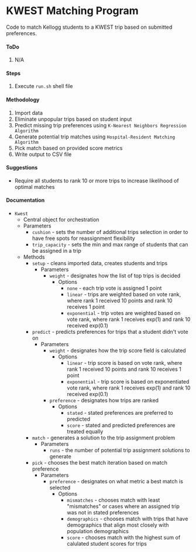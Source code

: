 # KWEST Matching Program
Code to match Kellogg students to a KWEST trip based on submitted preferences.

#### ToDo
1. N/A

#### Steps
1. Execute `run.sh` shell file

#### Methodology
1. Import data
1. Eliminate unpopular trips based on student input
1. Predict missing trip preferences using `K-Nearest Neighbors Regression Algorithm`
1. Generate potential trip matches using `Hospital-Resident Matching Algorithm`
1. Pick match based on provided score metrics
1. Write output to CSV file

#### Suggestions
- Require all students to rank 10 or more trips to increase likelihood of optimal matches

#### Documentation
- `Kwest`
    - Central object for orchestration
    - Parameters
        - `cushion` - sets the number of additional trips selection in order to have free spots for reassignment flexibility
        - `trip_capacity` - sets the min and max range of students that can be assigned in a trip
    - Methods
        - `setup` - cleans imported data, creates students and trips
            - Parameters
                - `weight` - designates how the list of top trips is decided
                    - Options
                        - `none` - each trip vote is assigned 1 point
                        - `linear` - trips are weighted based on vote rank, where rank 1 received 10 points and rank 10 receives 1 point
                        - `exponential` - trip votes are weighted based on vote rank, where rank 1 receives exp(1) and rank 10 received exp(0.1)
        - `predict` - predicts preferences for trips that a student didn't vote on
            - Parameters
                - `weight` - designates how the trip score field is calculated
                    - Options
                        - `linear` - trip score is based on vote rank, where rank 1 received 10 points and rank 10 receives 1 point
                        - `exponential` - trip score is based on exponentiated vote rank, where rank 1 receives exp(1) and rank 10 received exp(0.1)
                - `preference` - designates how trips are ranked
                    - Options
                        - `stated` - stated preferences are preferred to predicted
                        - `score` - stated and predicted preferences are treated equally
        - `match` - generates a solution to the trip assignment problem
            - Parameters
                - `runs` - the number of potential trip assignment solutions to generate
        - `pick` - chooses the best match iteration based on match preference
            - Parameters
                - `preference` - designates on what metric a best match is selected
                    - Options
                        - `mismatches` - chooses match with least "mismatches" or cases where an assigned trip was not in stated preferences
                        - `demographics` - chooses match with trips that have demographics that align most closely with population demographics
                        - `score` - chooses match with the highest sum of calulated student scores for trips
